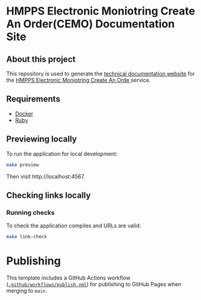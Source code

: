 # HMPPS Electronic Moniotring Create An Order(CEMO) Documentation Site

## About this project

This repository is used to generate the [technical documentation website](https://ministryofjustice.github.io/hmpps-integration-api-docs) for the [HMPPS Electronic Moniotring Create An Orde ](https://github.com/ministryofjustice/hmpps-electronic-monitoring-create-an-order) service.


## Requirements

- [Docker](https://www.docker.com/get-started/)
- [Ruby](https://github.com/rbenv/rbenv)

## Previewing locally

To run the application for local development:

```bash
make preview
```

Then visit http://localhost:4567.



## Checking links locally
### Running checks

To check the application compiles and URLs are valid:

```bash
make link-check
```

# Publishing

This template includes a GitHub Actions workflow ([`.github/workflows/publish.yml`](.github/workflows/publish.yml)) for publishing to GitHub Pages when merging to `main`.
